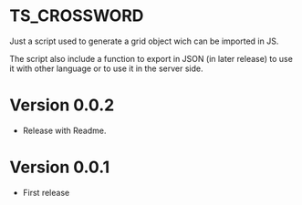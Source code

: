 TS_CROSSWORD
============

Just a script used to generate a grid object wich can be imported in JS.

The script also include a function to export in JSON (in later release) to use it with other language or to use it in the server side.

Version 0.0.2
=============
- Release with Readme.

Version 0.0.1
=============
- First release